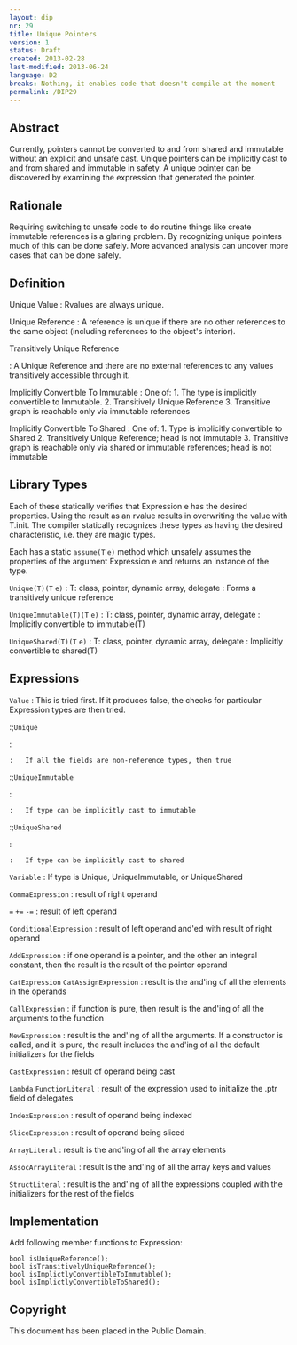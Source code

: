 ```yaml
---
layout: dip
nr: 29
title: Unique Pointers
version: 1
status: Draft
created: 2013-02-28
last-modified: 2013-06-24
language: D2
breaks: Nothing, it enables code that doesn't compile at the moment
permalink: /DIP29
---
```


Abstract
--------

Currently, pointers cannot be converted to and from shared and immutable
without an explicit and unsafe cast. Unique pointers can be implicitly
cast to and from shared and immutable in safety. A unique pointer can be
discovered by examining the expression that generated the pointer.

Rationale
---------

Requiring switching to unsafe code to do routine things like create
immutable references is a glaring problem. By recognizing unique
pointers much of this can be done safely. More advanced analysis can
uncover more cases that can be done safely.

Definition
----------

Unique Value
:   Rvalues are always unique.


Unique Reference
:   A reference is unique if there are no other references to the same
    object (including references to the object's interior).


Transitively Unique Reference


:   A Unique Reference and there are no external references to any
    values transitively accessible through it.


Implicitly Convertible To Immutable
:   One of:
    1.  The type is implicitly convertible to Immutable.
    2.  Transitively Unique Reference
    3.  Transitive graph is reachable only via immutable references


Implicitly Convertible To Shared
:   One of:
    1.  Type is implicitly convertible to Shared
    2.  Transitively Unique Reference; head is not immutable
    3.  Transitive graph is reachable only via shared or immutable
        references; head is not immutable

Library Types
-------------

Each of these statically verifies that Expression e has the desired
properties. Using the result as an rvalue results in overwriting the
value with T.init. The compiler statically recognizes these types as
having the desired characteristic, i.e. they are magic types.

Each has a static `assume(T` `e)` method which unsafely assumes the
properties of the argument Expression e and returns an instance of the
type.

`Unique(T)(T` `e)`
:   T: class, pointer, dynamic array, delegate
:   Forms a transitively unique reference


`UniqueImmutable(T)(T` `e)`
:   T: class, pointer, dynamic array, delegate
:   Implicitly convertible to immutable(T)


`UniqueShared(T)(T` `e)`
:   T: class, pointer, dynamic array, delegate
:   Implicitly convertible to shared(T)

Expressions
-----------

`Value`
:   This is tried first. If it produces false, the checks for particular
    Expression types are then tried.

:;`Unique`

:   

    :   If all the fields are non-reference types, then true

:;`UniqueImmutable`

:   

    :   If type can be implicitly cast to immutable

:;`UniqueShared`

:   

    :   If type can be implicitly cast to shared


`Variable`
:   If type is Unique, UniqueImmutable, or UniqueShared


`CommaExpression`
:   result of right operand


`=`
`+=`
`-=`
:   result of left operand


`ConditionalExpression`
:   result of left operand and'ed with result of right operand


`AddExpression`
:   if one operand is a pointer, and the other an integral constant,
    then the result is the result of the pointer operand


`CatExpression`
`CatAssignExpression`
:   result is the and'ing of all the elements in the operands


`CallExpression`
:   if function is pure, then result is the and'ing of all the arguments
    to the function


`NewExpression`
:   result is the and'ing of all the arguments. If a constructor is
    called, and it is pure, the result includes the and'ing of all the
    default initializers for the fields


`CastExpression`
:   result of operand being cast


`Lambda`
`FunctionLiteral`
:   result of the expression used to initialize the .ptr field of
    delegates


`IndexExpression`
:   result of operand being indexed


`SliceExpression`
:   result of operand being sliced


`ArrayLiteral`
:   result is the and'ing of all the array elements


`AssocArrayLiteral`
:   result is the and'ing of all the array keys and values


`StructLiteral`
:   result is the and'ing of all the expressions coupled with the
    initializers for the rest of the fields

Implementation
--------------

Add following member functions to Expression:

`bool isUniqueReference();`
\
`bool isTransitivelyUniqueReference();`
\
`bool isImplictlyConvertibleToImmutable();`
\
`bool isImplictlyConvertibleToShared();`

Copyright
---------

This document has been placed in the Public Domain.
